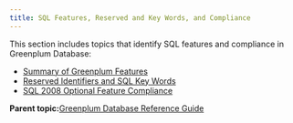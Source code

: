 ```yaml
---
title: SQL Features, Reserved and Key Words, and Compliance 
---
```


This section includes topics that identify SQL features and compliance in Greenplum Database:

-   [Summary of Greenplum Features](feature_summary.html)
-   [Reserved Identifiers and SQL Key Words](sql-keywords.html)
-   [SQL 2008 Optional Feature Compliance](SQL2008_support.html)

**Parent topic:**[Greenplum Database Reference Guide](ref_guide.html)

